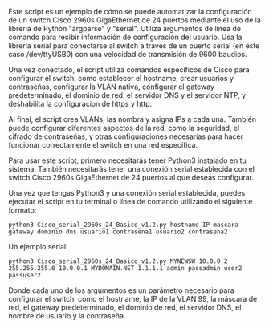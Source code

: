 Este script es un ejemplo de cómo se puede automatizar la configuración de un switch Cisco 2960s GigaEthernet de 24 puertos mediante el uso de la librería de Python "argparse" y "serial". Utiliza argumentos de línea de comando para recibir información de configuración del usuario. Usa la librería serial para conectarse al switch a través de un puerto serial (en este caso /dev/ttyUSB0) con una velocidad de transmisión de 9600 baudios.

Una vez conectado, el script utiliza comandos específicos de Cisco para configurar el switch, como establecer el hostname, crear usuarios y contraseñas, configurar la VLAN nativa, configurar el gateway predeterminado, el dominio de red, el servidor DNS y el servidor NTP, y deshabilita la configuracion de https y http.

Al final, el script crea VLANs, las nombra y asigna IPs a cada una. También puede configurar diferentes aspectos de la red, como la seguridad, el cifrado de contraseñas, y otras configuraciones necesarias para hacer funcionar correctamente el switch en una red específica.

Para usar este script, primero necesitarás tener Python3 instalado en tu sistema. También necesitarás tener una conexión serial establecida con el switch Cisco 2960s GigaEthernet de 24 puertos al que deseas configurar.

Una vez que tengas Python3 y una conexión serial establecida, puedes ejecutar el script en tu terminal o línea de comando utilizando el siguiente formato:

```python3 Cisco_serial_2960s_24_Basico_v1.2.py hostname IP mascara gateway dominio dns usuario1 contrasena1 usuario2 contrasena2```

Un ejemplo serial:

```python3 Cisco_serial_2960s_24_Basico_v1.2.py MYNEWSW 10.0.0.2 255.255.255.0 10.0.0.1 MYDOMAIN.NET 1.1.1.1 admin passadmin user2 passuser2```


Donde cada uno de los argumentos es un parámetro necesario para configurar el switch, como el hostname, la IP de la VLAN 99, la máscara de red, el gateway predeterminado, el dominio de red, el servidor DNS, el nombre de usuario y la contraseña.

